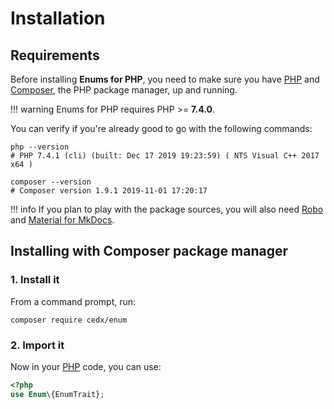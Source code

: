 # Installation

## Requirements
Before installing **Enums for PHP**, you need to make sure you have [PHP](https://www.php.net)
and [Composer](https://getcomposer.org), the PHP package manager, up and running.

!!! warning
    Enums for PHP requires PHP >= **7.4.0**.
    
You can verify if you're already good to go with the following commands:

```shell
php --version
# PHP 7.4.1 (cli) (built: Dec 17 2019 19:23:59) ( NTS Visual C++ 2017 x64 )

composer --version
# Composer version 1.9.1 2019-11-01 17:20:17
```

!!! info
    If you plan to play with the package sources, you will also need
    [Robo](https://robo.li) and [Material for MkDocs](https://squidfunk.github.io/mkdocs-material).

## Installing with Composer package manager

### 1. Install it
From a command prompt, run:

```shell
composer require cedx/enum
```

### 2. Import it
Now in your [PHP](https://www.php.net) code, you can use:

```php
<?php
use Enum\{EnumTrait};
```
